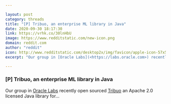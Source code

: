 ```yaml
---

layout: post
category: threads
title: "[P] Tribuo, an enterprise ML library in Java"
date: 2020-09-30 18:17:30
link: https://vrhk.co/30lnHbU
image: https://www.redditstatic.com/new-icon.png
domain: reddit.com
author: "reddit"
icon: http://www.redditstatic.com/desktop2x/img/favicon/apple-icon-57x57.png
excerpt: "Our group in [Oracle Labs](<https://labs.oracle.com>) recently open sourced [Tribuo](<https://tribuo.org>) an Apache 2.0 licensed Java library for..."

---
```


### [P] Tribuo, an enterprise ML library in Java

Our group in [Oracle Labs](<https://labs.oracle.com>) recently open sourced [Tribuo](<https://tribuo.org>) an Apache 2.0 licensed Java library for...